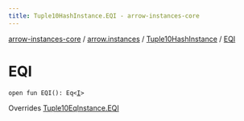 ```yaml
---
title: Tuple10HashInstance.EQI - arrow-instances-core
---
```


[arrow-instances-core](../../index.html) / [arrow.instances](../index.html) / [Tuple10HashInstance](index.html) / [EQI](./-e-q-i.html)

# EQI

`open fun EQI(): Eq<`[`I`](index.html#I)`>`

Overrides [Tuple10EqInstance.EQI](../-tuple10-eq-instance/-e-q-i.html)


